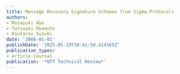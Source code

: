 ```yaml
---
title: Message Recovery Signature Schemes from Sigma-Protocols
authors:
- Masayuki Abe
- Tatsuaki Okamoto
- Koutarou Suzuki
date: '2008-01-01'
publishDate: '2025-05-19T18:41:59.414565Z'
publication_types:
- article-journal
publication: '*NTT Technical Review*'
---
```

